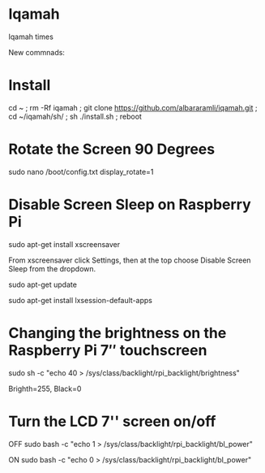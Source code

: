 # Iqamah
Iqamah times

New commnads:

# Install
cd ~ ; rm -Rf iqamah ; git clone https://github.com/albararamli/iqamah.git ; cd ~/iqamah/sh/ ; sh ./install.sh ; reboot

# Rotate the Screen 90 Degrees
sudo nano /boot/config.txt
display_rotate=1



# Disable Screen Sleep on Raspberry Pi

sudo apt-get install xscreensaver

From xscreensaver click Settings, then at the top choose Disable Screen Sleep from the dropdown. 

sudo apt-get update

sudo apt-get install lxsession-default-apps


# Changing the brightness on the Raspberry Pi 7″ touchscreen

sudo sh -c "echo 40 > /sys/class/backlight/rpi_backlight/brightness"

Brighth=255, Black=0

# Turn the LCD 7'' screen on/off
OFF
sudo bash -c "echo 1 > /sys/class/backlight/rpi_backlight/bl_power"

ON
sudo bash -c "echo 0 > /sys/class/backlight/rpi_backlight/bl_power"
